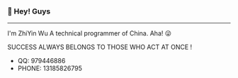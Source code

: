 ### 👋 Hey! Guys
---
I'm ZhiYin Wu
A technical programmer of China. Aha! 😜

SUCCESS ALWAYS BELONGS TO THOSE WHO ACT AT ONCE !

- QQ: 979446886
- PHONE: 13185826795
